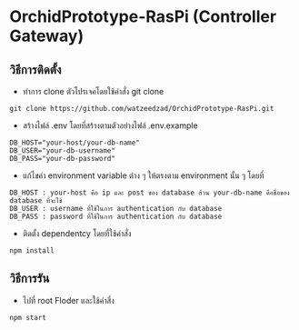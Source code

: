 # OrchidPrototype-RasPi (Controller Gateway)

## วิธีการติดตั้ง
 - ทำการ clone ตัวโปรเจคโดยใช้คำสั่ง git clone
```
git clone https://github.com/watzeedzad/OrchidPrototype-RasPi.git
```
 - สร้างไฟล์ .env โดยที่สร้างตามตัวอย่างไฟล์ .env.example
 ```
 DB_HOST="your-host/your-db-name"
 DB_USER="your-db-username"
 DB_PASS="your-db-password"
 ```
 - แก้ไขค่า environment variable ต่าง ๆ ให้ตรงตาม environment นั้น ๆ โดยที่
 ```
 DB_HOST : your-host คือ ip และ post ของ database ส้วน your-db-name คือชื่อของ database ที่จะใช้
 DB_USER : username ที่ใช้ในการ authentication กับ database
 DB_PASS : password ที่ใช้ในการ authentication กับ database
 ```
 - ติดตั้ง dependentcy โดยที่ใช้คำสั่ง
 ```
 npm install
 ```
## วิธีการรัน
 - ไปที่ root Floder และใช้คำสี่ง
 ```
 npm start
 ```
